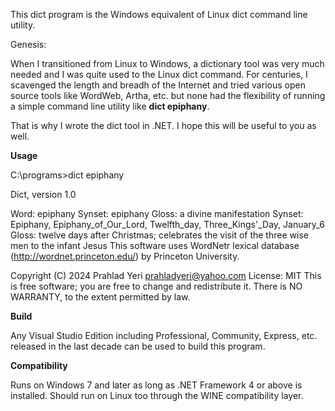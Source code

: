 This dict program is the Windows equivalent of Linux dict command line utility.

Genesis:

When I transitioned from Linux to Windows, a dictionary tool was very much needed and I was quite used to the Linux dict command.
For centuries, I scavenged the length and breadh of the Internet and tried various open source tools like WordWeb, Artha, etc. but none had the flexibility of running a simple command line utility like **dict epiphany**.

That is why I wrote the dict tool in .NET. I hope this will be useful to you as well.

**Usage**

C:\programs>dict epiphany

Dict, version 1.0

Word: epiphany
Synset: epiphany
Gloss: a divine manifestation
Synset: Epiphany, Epiphany_of_Our_Lord, Twelfth_day, Three_Kings'_Day, January_6
Gloss: twelve days after Christmas; celebrates the visit of the three wise men to the infant Jesus
This software uses WordNetr lexical database (http://wordnet.princeton.edu/) by Princeton University.

Copyright (C) 2024 Prahlad Yeri <prahladyeri@yahoo.com>
License: MIT
This is free software; you are free to change and redistribute it.
There is NO WARRANTY, to the extent permitted by law.

**Build**

Any Visual Studio Edition including Professional, Community, Express, etc. released in the last decade can be used to build this program.

**Compatibility**

Runs on Windows 7 and later as long as .NET Framework 4 or above is installed. Should run on Linux too through the WINE compatibility layer.
